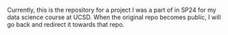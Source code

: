 Currently, this is the repository for a project I was a part of in SP24 for my data science course at UCSD. When the original repo becomes public, I will go back and redirect it towards that repo. 
